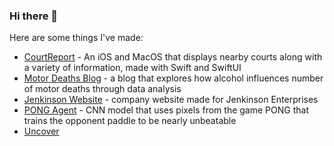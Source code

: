 ### Hi there 👋

Here are some things I've made:
* [CourtReport](https://github.com/Shyamsaibethina/courtreport) - An iOS and MacOS that displays nearby courts along with a variety of information, made with Swift and SwiftUI 
* [Motor Deaths Blog](https://github.com/Shyamsaibethina/Alchohol-Related-Mothor-Deaths) - a blog that explores how alcohol influences number of motor deaths through data analysis
* [Jenkinson Website](https://github.com/Shyamsaibethina/jenkinson_website) - company website made for Jenkinson Enterprises
* [PONG Agent](https://github.com/Shyamsaibethina/DLG-AI-2021) - CNN model that uses pixels from the game PONG that trains the opponent paddle to be nearly unbeatable
* [Uncover]()
